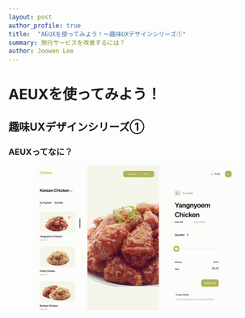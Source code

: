 ```yaml
---
layout: post
author_profile: true
title:  "AEUXを使ってみよう！ー趣味UXデザインシリーズ①"
summary: 旅行サービスを改善するには？
author: Joowon Lee
---
```


# AEUXを使ってみよう！

## 趣味UXデザインシリーズ①

### AEUXってなに？
<center><img src="/assets/Desktop-2.gif " width="80%" height="80%"></center>

<body onLoad='show_clock()' leftmargin="40" rightmargin="40">

